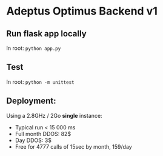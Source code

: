 # Adeptus Optimus Backend v1

## Run flask app locally
In root:
`python app.py`

## Test
In root:
`python -m unittest`

## Deployment:
Using a 2.8GHz / 2Go **single** instance:
- Typical run < 15 000 ms
- Full month DDOS: 82$
- Day DDOS: 3$
- Free for 4777 calls of 15sec by month, 159/day

